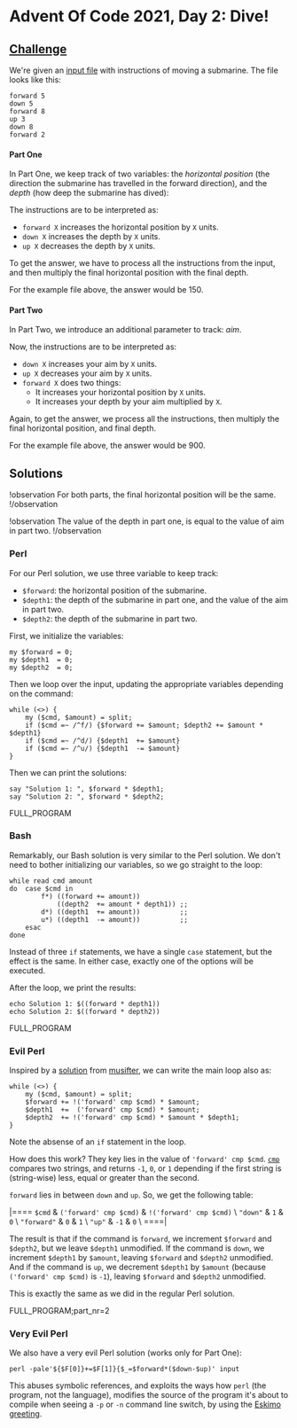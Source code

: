 # Advent Of Code 2021, Day 2: Dive!

## [Challenge](https://adventofcode.com/2021/day/2)

We're given an [input file](https://adventofcode.com/2021/day/2/input)
with instructions of moving a submarine. The file looks like this:

~~~~
forward 5
down 5
forward 8
up 3
down 8
forward 2
~~~~

#### Part One

In Part One, we keep track of two variables: the *horizontal position*
(the direction the submarine has travelled in the forward
direction), and the *depth* (how deep the submarine has dived):

The instructions are to be interpreted as:

* `forward X` increases the horizontal position by `X` units.
* `down X` increases the depth by `X` units.
* `up X` decreases the depth by `X` units.

To get the answer, we have to process all the instructions from the
input, and then multiply the final horizontal position with the final depth.

For the example file above, the answer would be 
<span class = "answer">150</span>.

#### Part Two

In Part Two, we introduce an additional parameter to track: *aim*.

Now, the instructions are to be interpreted as:

*   `down X` increases your aim by `X` units.
*   `up X` decreases your aim by `X` units.
*   `forward X` does two things:
    *   It increases your horizontal position by `X` units.
    *   It increases your depth by your aim multiplied by `X`.

Again, to get the answer, we process all the instructions, then
multiply the final horizontal position, and final depth.

For the example file above, the answer would be
<span class = "answer">900</span>.

## Solutions

!observation
For both parts, the final horizontal position will be the same.
!/observation

!observation
The value of the depth in part one, is equal to the value of aim in part two.
!/observation

### Perl

For our Perl solution, we use three variable to keep track:

* `$forward`: the horizontal position of the submarine.
* `$depth1`: the depth of the submarine in part one, and the value 
             of the aim in part two.
* `$depth2`: the depth of the submarine in part two.

First, we initialize the variables:

~~~~
my $forward = 0;
my $depth1  = 0;
my $depth2  = 0;
~~~~

Then we loop over the input, updating the appropriate variables
depending on the command:

~~~~
while (<>) {
    my ($cmd, $amount) = split;
    if ($cmd =~ /^f/) {$forward += $amount; $depth2 += $amount * $depth1}
    if ($cmd =~ /^d/) {$depth1  += $amount}
    if ($cmd =~ /^u/) {$depth1  -= $amount}
}
~~~~

Then we can print the solutions:

~~~~
say "Solution 1: ", $forward * $depth1;
say "Solution 2: ", $forward * $depth2;
~~~~

FULL_PROGRAM

### Bash

Remarkably, our Bash solution is very similar to the Perl solution.
We don't need to bother initializing our variables, so we go straight
to the loop:

~~~~
while read cmd amount
do  case $cmd in
        f*) ((forward += amount))
            ((depth2  += amount * depth1)) ;;     
        d*) ((depth1  += amount))          ;;     
        u*) ((depth1  -= amount))          ;;     
    esac
done
~~~~

Instead of three `if` statements, we have a single `case` statement,
but the effect is the same. In either case, exactly one of the options
will be executed.

After the loop, we print the results:

~~~~
echo Solution 1: $((forward * depth1))
echo Solution 2: $((forward * depth2))
~~~~

FULL_PROGRAM

### Evil Perl

Inspired by a [solution](https://pastebin.com/XrQMnVGR) from
[musifter](https://www.reddit.com/user/musifter/), we can
write the main loop also as:

~~~~
while (<>) {
    my ($cmd, $amount) = split;
    $forward += !('forward' cmp $cmd) * $amount;
    $depth1  +=  ('forward' cmp $cmd) * $amount;
    $depth2  += !('forward' cmp $cmd) * $amount * $depth1;
}
~~~~

Note the absense of an `if` statement in the loop.

How does this work? They key lies in the value of `'forward' cmp $cmd`.
[`cmp`](#op:Equality-Operators) compares two strings, and returns
`-1`, `0`, or `1` depending if the first string is (string-wise) less,
equal or greater than the second.

`forward` lies in between `down` and `up`. So, we get the
following table:

|====
`$cmd`      & `('forward' cmp $cmd)` & `!('forward' cmp $cmd)` \\
`"down"`    &  `1` & `0` \\
`"forward"` &  `0` & `1` \\
`"up"`      & `-1` & `0` \\
====|

The result is that if the command is `forward`, we increment 
`$forward` and `$depth2`, but we leave `$depth1` unmodified.
If the command is `down`, we increment `$depth1` by `$amount`,
leaving `$forward` and `$depth2` unmodified. And if the command
is `up`, we decrement `$depth1` by `$amount` (because
`('forward' cmp $cmd)` is `-1`), leaving `$forward` and `$depth2` unmodified.

This is exactly the same as we did in the regular Perl solution.

FULL_PROGRAM;part_nr=2

### Very Evil Perl

We also have a very evil Perl solution (works only for Part One):

~~~~
perl -pale'${$F[0]}+=$F[1]}{$_=$forward*($down-$up)' input
~~~~

This abuses symbolic references, and exploits the ways how `perl`
(the program, not the language), modifies the source of the program
it's about to compile when seeing a `-p` or `-n` command line switch,
by using the
[Eskimo greeting](https://metacpan.org/dist/perlsecret/view/lib/perlsecret.pod#Eskimo-greeting).
